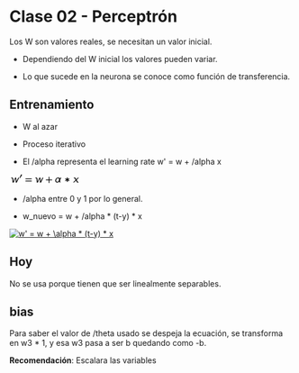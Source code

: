 # Clase 02 - Perceptrón

Los W son valores reales, se necesitan un valor inicial.

+ Dependiendo del W inicial los valores pueden variar.

+ Lo que sucede en la neurona se conoce como función de transferencia.

## Entrenamiento

+ W al azar

+ Proceso iterativo

+ El /alpha representa el learning rate w' = w + /alpha x

![](fig/perceptron_1.png)

+ /alpha entre 0 y 1 por lo general.

+ w_nuevo = w + /alpha * (t-y) * x

<a href="https://www.codecogs.com/eqnedit.php?latex=w'&space;=&space;w&space;&plus;&space;\alpha&space;*&space;(t-y)&space;*&space;x" target="_blank"><img src="https://latex.codecogs.com/gif.latex?w'&space;=&space;w&space;&plus;&space;\alpha&space;*&space;(t-y)&space;*&space;x" title="w' = w + \alpha * (t-y) * x" /></a>

## Hoy

No se usa porque tienen que ser linealmente separables.

## bias

Para saber el valor de /theta usado se despeja la ecuación, se transforma en w3 * 1, y esa w3 pasa a ser b quedando como -b.

**Recomendación**: Escalara las variables
